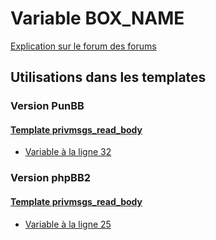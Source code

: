 # Variable BOX_NAME
[Explication sur le forum des forums](http://forum.forumactif.com/t294113-listing-des-variables#BOX_NAME)

## Utilisations dans les templates

### Version PunBB

#### [Template privmsgs_read_body](punbb/privmsgs_read_body.md)
* [Variable à la ligne 32](../punbb/privmsgs_read_body.tpl#L32)

### Version phpBB2

#### [Template privmsgs_read_body](subsilver/privmsgs_read_body.md)
* [Variable à la ligne 25](../subsilver/privmsgs_read_body.tpl#L25)